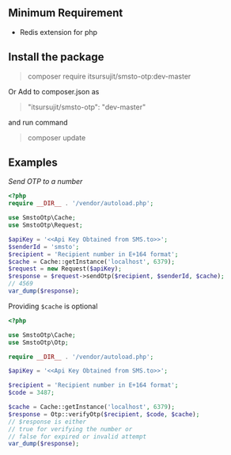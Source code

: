 ## Minimum Requirement
- Redis extension for php

## Install the package
> composer require itsursujit/smsto-otp:dev-master

Or Add to composer.json as
> "itsursujit/smsto-otp": "dev-master"

and run command
> composer update
## Examples

*Send OTP to a number*

```php
<?php
require __DIR__ . '/vendor/autoload.php';

use SmstoOtp\Cache;
use SmstoOtp\Request;

$apiKey = '<<Api Key Obtained from SMS.to>>';
$senderId = 'smsto';
$recipient = 'Recipient number in E+164 format';
$cache = Cache::getInstance('localhost', 6379);
$request = new Request($apiKey);
$response = $request->sendOtp($recipient, $senderId, $cache);
// 4569
var_dump($response);
```

Providing `$cache` is optional

```php
<?php

use SmstoOtp\Cache;
use SmstoOtp\Otp;

require __DIR__ . '/vendor/autoload.php';

$apiKey = '<<Api Key Obtained from SMS.to>>';

$recipient = 'Recipient number in E+164 format';
$code = 3487;

$cache = Cache::getInstance('localhost', 6379);
$response = Otp::verifyOtp($recipient, $code, $cache);
// $response is either
// true for verifying the number or
// false for expired or invalid attempt
var_dump($response);
```